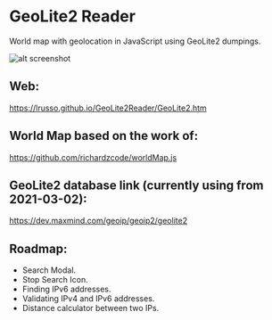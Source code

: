 # GeoLite2 Reader

World map with geolocation in JavaScript using GeoLite2 dumpings.

![alt screenshot](https://raw.githubusercontent.com/lrusso/GeoLite2Reader/main/GeoLite2.png)

## Web:

https://lrusso.github.io/GeoLite2Reader/GeoLite2.htm

## World Map based on the work of:

https://github.com/richardzcode/worldMap.js

## GeoLite2 database link (currently using from 2021-03-02):

https://dev.maxmind.com/geoip/geoip2/geolite2

## Roadmap:

* Search Modal.
* Stop Search Icon.
* Finding IPv6 addresses.
* Validating IPv4 and IPv6 addresses.
* Distance calculator between two IPs.
